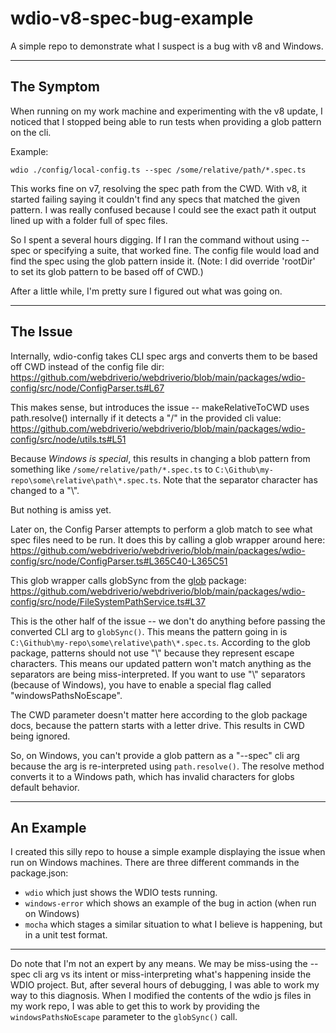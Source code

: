 # wdio-v8-spec-bug-example
A simple repo to demonstrate what I suspect is a bug with v8 and Windows.

---

## The Symptom

When running on my work machine and experimenting with the v8 update, I noticed that I stopped being able to run tests
when providing a glob pattern on the cli.

Example:

```text
wdio ./config/local-config.ts --spec /some/relative/path/*.spec.ts
```

This works fine on v7, resolving the spec path from the CWD. With v8, it started failing saying it couldn't find any specs
that matched the given pattern. I was really confused because I could see the exact path it output lined up with a folder
full of spec files.

So I spent a several hours digging. If I ran the command without using --spec or specifying a suite, that worked fine.
The config file would load and find the spec using the glob pattern inside it. (Note: I did override 'rootDir' to set
its glob pattern to be based off of CWD.)

After a little while, I'm pretty sure I figured out what was going on.

---

## The Issue

Internally, wdio-config takes CLI spec args and converts them to be based off CWD instead of the config file dir:
https://github.com/webdriverio/webdriverio/blob/main/packages/wdio-config/src/node/ConfigParser.ts#L67

This makes sense, but introduces the issue -- makeRelativeToCWD uses path.resolve() internally if it detects a "/" in
the provided cli value:
https://github.com/webdriverio/webdriverio/blob/main/packages/wdio-config/src/node/utils.ts#L51

Because _Windows is special_, this results in changing a blob pattern from something like `/some/relative/path/*.spec.ts`
to `C:\Github\my-repo\some\relative\path\*.spec.ts`. Note that the separator character has changed to a "\\".

But nothing is amiss yet.

Later on, the Config Parser attempts to perform a glob match to see what spec files need to be run. It does this by
calling a glob wrapper around here:
https://github.com/webdriverio/webdriverio/blob/main/packages/wdio-config/src/node/ConfigParser.ts#L365C40-L365C51

This glob wrapper calls globSync from the [glob](https://www.npmjs.com/package/glob) package:
https://github.com/webdriverio/webdriverio/blob/main/packages/wdio-config/src/node/FileSystemPathService.ts#L37

This is the other half of the issue -- we don't do anything before passing the converted CLI arg to `globSync()`. This
means the pattern going in is `C:\Github\my-repo\some\relative\path\*.spec.ts`. According to the glob package, patterns
should not use "\\" because they represent escape characters. This means our updated pattern won't match anything as the
separators are being miss-interpreted. If you want to use "\\" separators (because of Windows), you have to enable a
special flag called "windowsPathsNoEscape".

The CWD parameter doesn't matter here according to the glob package docs, because the pattern starts with a letter drive.
This results in CWD being ignored.

So, on Windows, you can't provide a glob pattern as a "--spec" cli arg because the arg is re-interpreted using `path.resolve()`.
The resolve method converts it to a Windows path, which has invalid characters for globs default behavior.

---

## An Example

I created this silly repo to house a simple example displaying the issue when run on Windows machines. There are three
different commands in the package.json:

- `wdio` which just shows the WDIO tests running.
- `windows-error` which shows an example of the bug in action (when run on Windows)
- `mocha` which stages a similar situation to what I believe is happening, but in a unit test format.

---

Do note that I'm not an expert by any means. We may be miss-using the --spec cli arg vs its intent or miss-interpreting
what's happening inside the WDIO project. But, after several hours of debugging, I was able to work my way to this diagnosis.
When I modified the contents of the wdio js files in my work repo, I was able to get this to work by providing the `windowsPathsNoEscape`
parameter to the `globSync()` call.
